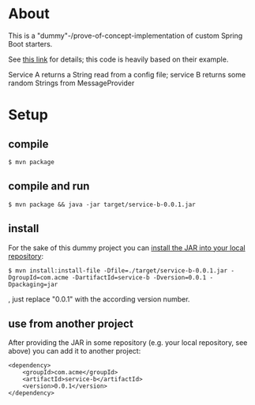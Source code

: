 # About

This is a "dummy"-/prove-of-concept-implementation of custom Spring Boot starters.

See [this link](https://blog.codecentric.de/en/2014/11/extending-spring-boot-five-steps-writing-spring-boot-starter/) for details; this code is heavily based on their example.

Service A returns a String read from a config file; service B returns some random Strings from MessageProvider

# Setup

## compile

	$ mvn package

## compile and run

	$ mvn package && java -jar target/service-b-0.0.1.jar

## install

For the sake of this dummy project you can [install the JAR into your local repository](http://softwarecave.org/2014/06/14/adding-external-jars-into-maven-project/):

	$ mvn install:install-file -Dfile=./target/service-b-0.0.1.jar -DgroupId=com.acme -DartifactId=service-b -Dversion=0.0.1 -Dpackaging=jar

, just replace "0.0.1" with the according version number.

## use from another project

After providing the JAR in some repository (e.g. your local repository, see above) you can add it to another project:

	<dependency>
		<groupId>com.acme</groupId>
		<artifactId>service-b</artifactId>
		<version>0.0.1</version>
	</dependency>
